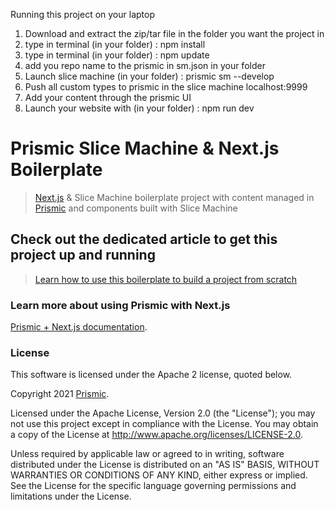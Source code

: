 Running this project on your laptop

1. Download and extract the zip/tar file in the folder you want the project in
2. type in terminal (in your folder) : npm install
3. type in terminal (in your folder) : npm update
4. add you repo name to the prismic in sm.json in your folder
5. Launch slice machine (in your folder) : prismic sm --develop
6. Push all custom types to prismic in the slice machine localhost:9999
7. Add your content through the prismic UI
8. Launch your website with (in your folder) : npm run dev

# Prismic Slice Machine & Next.js Boilerplate
> [Next.js](https://nextjs.org/) & Slice Machine boilerplate project with content managed in [Prismic](https://prismic.io) and components built with Slice Machine

## Check out the dedicated article to get this project up and running
> [Learn how to use this boilerplate to build a project from scratch](https://prismic.io/docs/technologies/tutorial-series-introduction-nextjs)

### Learn more about using Prismic with Next.js

[Prismic + Next.js documentation](https://prismic.io/docs/technologies/home-prismic-and-nextjs).

### License

This software is licensed under the Apache 2 license, quoted below.

Copyright 2021 [Prismic](http://prismic.io/).

Licensed under the Apache License, Version 2.0 (the "License"); you may not use this project except in compliance with the License. You may obtain a copy of the License at http://www.apache.org/licenses/LICENSE-2.0.

Unless required by applicable law or agreed to in writing, software distributed under the License is distributed on an "AS IS" BASIS, WITHOUT WARRANTIES OR CONDITIONS OF ANY KIND, either express or implied. See the License for the specific language governing permissions and limitations under the License.
